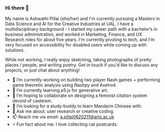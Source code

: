 ### Hi there 👋 

My name is Ashwathi Pillai (she/her) and I'm currently pursuing a Masters in Data Science and AI for the Creative Industries at UAL. I have a multidisciplinary background - I started my career path with a bachelor’s in business administration, and worked in Marketing, Finance, and UX Research roles for about five years. I'm currently pivoting to tech, and I'm very focused on accessibility for disabled users while coming up with solutions. 

While not working, I really enjoy sketching, taking photographs of pretty places / people, and writing poetry. Get in touch if you'd like to discuss any projects, or just chat about anything! 



- 🔭 I’m currently working on building two player Nash games + performing game theoretic analysis using Nashpy and Axelrod.
- 🌱 I’m currently learning p5.js for generative art. 
- 👯 I’m hoping to collaborate on designing a feminist citation system devoid of casteism. 
- 🤔 I’m looking for a study-buddy to learn Mandarin Chinese with. 
- 💬 Ask me about: user research or creative coding. 
- 📫 Reach me via email: a.pillai0620211@arts.ac.uk 
- ⚡ Fun fact about me: I love collecting cat postcards. 
